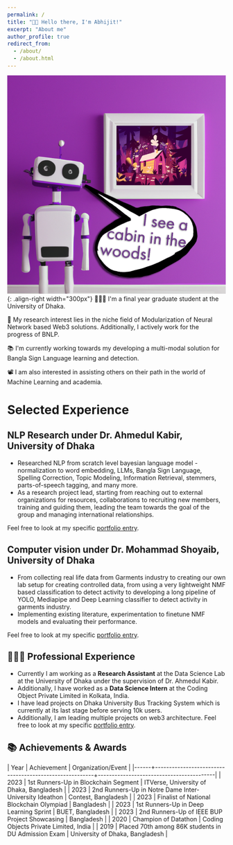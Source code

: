 ```yaml
---
permalink: /
title: "👋🏼 Hello there, I'm Abhijit!"
excerpt: "About me"
author_profile: true
redirect_from: 
  - /about/
  - /about.html
---
```




![Illustration of combining vision and language modalities](/images/image_to_text_vis.png){: .align-right width="300px"}
👨🏻‍💻 I'm a final year graduate student at the University of Dhaka.

🔬 My research interest lies in the niche field of Modularization of Neural Network based Web3 solutions. Additionally, I actively work for the progress of BNLP.

📚 I'm currently working towards my developing a multi-modal solution for Bangla Sign Language learning and detection.

📽️ I am also interested in assisting others on their path in the world of Machine Learning and academia.

# Selected Experience

## NLP Research  under Dr. Ahmedul Kabir, University of Dhaka
- Researched NLP from scratch level bayesian language model - normalization to word embedding, LLMs, Bangla Sign Language, Spelling Correction, Topic Modeling, Information Retrieval, stemmers, parts-of-speech tagging, and many more.
- As a research project lead, starting from reaching out to external organizations for resources, collaborations to recruiting new members, training and guiding them, leading the team towards the goal of the group and managing international relationships. 

Feel free to look at my specific [portfolio entry](https://abj-paul.github.io/files/resume.pdf).

## Computer vision under Dr. Mohammad Shoyaib, University of Dhaka
- From collecting real life data from Garments industry to creating our own lab setup for creating controlled data, from using a very lightweight NMF based classification to detect activity to developing a long pipeline of YOLO, Mediapipe and Deep Learning classifier to detect activity in garments industry.
- Implementing existing literature, experimentation to finetune NMF models and evaluating their performance.

Feel free to look at my specific [portfolio entry](https://abj-paul.github.io/files/resume.pdf).

## 👨🏻‍🔬 Professional Experience
- Currently I am working as a **Research Assistant** at the Data Science Lab at the University of Dhaka under the supervision of Dr. Ahmedul Kabir.
- Additionally, I have worked as a **Data Science Intern** at the Coding Object Private Limited in Kolkata, India.
- I have lead projects on Dhaka University Bus Tracking System which is currently at its last stage before serving 10k users. 
- Additionally, I am leading multiple projects on web3 architecture. Feel free to look at my specific [portfolio entry](https://abj-paul.github.io/files/resume.pdf).

## 📚 Achievements & Awards
| Year | Achievement                                            | Organization/Event                       |
|------+--------------------------------------------------------+------------------------------------------|
| 2023 | 1st Runners-Up in Blockchain Segment                   | ITVerse, University of Dhaka, Bangladesh |
| 2023 | 2nd Runners-Up in Notre Dame Inter-University Ideathon | Contest, Bangladesh                      |
| 2023 | Finalist of National Blockchain Olympiad               | Bangladesh                               |
| 2023 | 1st Runners-Up in Deep Learning Sprint                 | BUET, Bangladesh                         |
| 2023 | 2nd Runners-Up of IEEE BUP Project Showcasing          | Bangladesh                               |
| 2020 | Champion of Datathon                                   | Coding Objects Private Limited, India    |
| 2019 | Placed 70th among 86K students in DU Admission Exam    | University of Dhaka, Bangladesh          |







